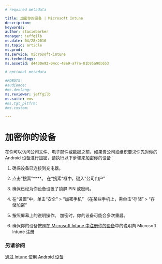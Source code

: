 ```yaml
---
# required metadata

title: 加密你的设备 | Microsoft Intune
description:
keywords:
author: staciebarker
manager: jeffgilb
ms.date: 04/28/2016
ms.topic: article
ms.prod:
ms.service: microsoft-intune
ms.technology:
ms.assetid: d4430e92-04cc-48e9-a77a-81b95a90b6b3

# optional metadata

#ROBOTS:
#audience:
#ms.devlang:
ms.reviewer: jeffgilb
ms.suite: ems
#ms.tgt_pltfrm:
#ms.custom:

---
```



# 加密你的设备

在你可以访问公司文件、电子邮件或数据之前，如果贵公司或组织要求你先对你的 Android 设备进行加密，请执行以下步骤来加密你的设备：

1.  确保设备已连接到充电器。

2.  点击“搜索”****。 在“搜索”框中，键入“公司门户”

3.  确保已经为你设备设置了锁屏 PIN 或密码。

4.  在“设置”中，单击“安全” &gt; “加密手机”
    （在某些手机上，需单击“存储” &gt; “存储加密”

5.  按照屏幕上的说明操作。 加密时，你的设备可能会多次重启。

6.  确保你的设备按照[在 Microsoft Intune 中注册你的设备](enroll-your-device-in-Intune-android.md)中的说明向 Microsoft Intune 注册

### 另请参阅
[通过 Intune 使用 Android 设备](using-your-android-device-with-intune.md)



<!--HONumber=May16_HO2-->


